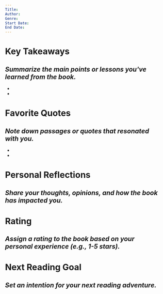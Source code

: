 ```yaml
---
Title:
Author:
Genre:
Start Date:
End Date:
---
```


# Key Takeaways
_Summarize the main points or lessons you've learned from the book._
- 
- 
- 

# Favorite Quotes
_Note down passages or quotes that resonated with you._
- 
- 
- 

# Personal Reflections
_Share your thoughts, opinions, and how the book has impacted you._
- 

# Rating
_Assign a rating to the book based on your personal experience (e.g., 1-5 stars)._
- 

# Next Reading Goal
_Set an intention for your next reading adventure._
- 
